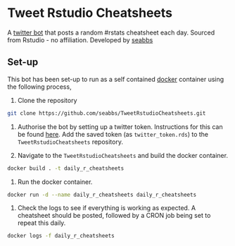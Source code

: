Tweet Rstudio Cheatsheets
==========

A [twitter bot](https://twitter.com/https://twitter.com/daily_r_sheets) that posts a random #rstats cheatsheet each day. Sourced from Rstudio - no affiliation. Developed by [seabbs](https://github.com/seabbs)

Set-up
------

This bot has been set-up to run as a self contained [docker](https://www.docker.com) container using the following process,

1. Clone the repository

```bash
git clone https://github.com/seabbs/TweetRstudioCheatsheets.git
```

1. Authorise the bot by setting up a twitter token. Instructions for this can be found [here](https://cran.r-project.org/web/packages/rtweet/vignettes/auth.html). Add the saved token (as `twitter_token.rds`) to the `TweetRstudioCheatsheets` repository.

1. Navigate to the `TweetRstudioCheatsheets` and build the docker container.

```bash
docker build . -t daily_r_cheatsheets
```

1. Run the docker container.

```bash
docker run -d --name daily_r_cheatsheets daily_r_cheatsheets
```

1. Check the logs to see if everything is working as expected. A cheatsheet should be posted, followed by a CRON job being set to repeat this daily.

```bash
docker logs -f daily_r_cheatsheets
```